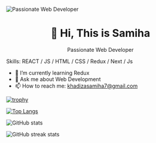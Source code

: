 ![Passionate Web Developer](https://pbs.twimg.com/profile_images/1792240900644724736/7x3rUgYB_400x400.jpg)
<div align="center">
  <h1>👋 Hi, This is Samiha</h1>
  <p>Passionate Web Developer</p>
</div>



Skills: REACT / JS / HTML / CSS / Redux / Next / Js

- 🌱 I’m currently learning Redux 
- 💬 Ask me about Web Development 
- 📫 How to reach me: khadizasamiha7@gmail.com 


[![trophy](https://github-profile-trophy.vercel.app/?username=KhadizaSamiha)](https://github.com/ryo-ma/github-profile-trophy)

[![Top Langs](https://github-readme-stats.vercel.app/api/top-langs/?username=KhadizaSamiha)](https://github.com/anuraghazra/github-readme-stats)

![GitHub stats](https://github-readme-stats.vercel.app/api?username=KhadizaSamiha&show_icons=true&count_private=true)  

![GitHub streak stats](https://streak-stats.demolab.com/?user=KhadizaSamiha)  



